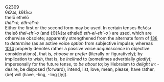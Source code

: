<body>
  <p>G2309<br>  θέλω, ἐθέλω  <br> thelō  ethelō   <br><i>thel‘-o,</i> <i>eth-el‘-o </i><br>Either the first or the second form may be used. In certain tenses   θελέω    theleō    <i>thel-eh‘-o </i> (and   ἐθέλέω     etheleō   <i>eth-el-eh‘-o </i>) are used, which are otherwise obsolete; apparently strengthened from the alternate form of <a href="g0138.htm">138</a>  to <i>determine</i> (as an active voice <i>option</i> from subjective impulse; whereas <a href="g1014.htm">1014</a> properly denotes rather a passive voice <i>acquiescence</i> in objective considerations), that is, <i>choose</i> or <i>prefer</i> (literally or figuratively); by implication to <i>wish</i>, that is, <i>be</i> <i>inclined</i> to (sometimes adverbially <i>gladly</i>); impersonally for the future tense, to <i>be</i> <i>about</i> <i>to</i>; by Hebraism to <i>delight</i> <i>in:</i> - desire, be disposed (forward), intend, list, love, mean, please, have rather, (be) will (have, -ling, -ling [ly]).<br></p>
 </body>